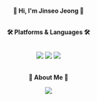 <div align="center">

**👋 Hi, I'm Jinseo Jeong 👋** <br><br>


**🛠️ Platforms & Languages 🛠️** 

<br>

<img src="https://img.shields.io/badge/Spring-6DB33F?style=flat&logo=spring&logoColor=white"/>
<img src="https://img.shields.io/badge/Spring Boot-6DB33F?style=flat&logo=springboot&logoColor=white"/>
<img src="https://img.shields.io/badge/Java-007396?style=flat&logo=OpenJDK&logoColor=white"/>
<br><br>


**🐢 About Me 🐢**

[<img src="https://img.shields.io/badge/Tistory-000000?style=flat&logo=tistory&logoColor=white"/>](https://giikbukjin.tistory.com/)
</div>
